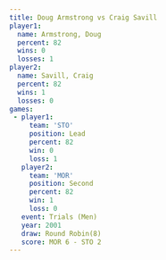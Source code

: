 ```yaml
---
title: Doug Armstrong vs Craig Savill
player1:               
  name: Armstrong, Doug
  percent: 82          
  wins: 0              
  losses: 1            
player2:               
  name: Savill, Craig  
  percent: 82          
  wins: 1              
  losses: 0            
games:
 - player1:        
     team: 'STO'   
     position: Lead
     percent: 82   
     win: 0        
     loss: 1       
   player2:          
     team: 'MOR'     
     position: Second
     percent: 82     
     win: 1          
     loss: 0         
   event: Trials (Men) 
   year: 2001          
   draw: Round Robin(8)
   score: MOR 6 - STO 2
---
```

